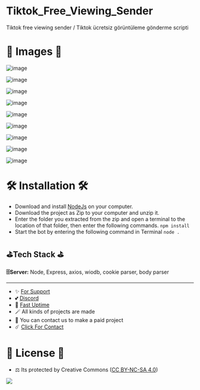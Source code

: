 # Tiktok_Free_Viewing_Sender
Tiktok free viewing sender / Tiktok ücretsiz görüntüleme gönderme scripti

# 🎈 Images 🎈

![image](https://github.com/fastuptime/Tiktok_Free_Viewing_Sender/assets/63351166/2fef1b8c-e369-4286-979f-76aecf0a96a6)

![image](https://github.com/fastuptime/Tiktok_Free_Viewing_Sender/assets/63351166/2dc7ca59-2a2a-4566-8c98-41fa0b6299d4)

![image](https://github.com/fastuptime/Tiktok_Free_Viewing_Sender/assets/63351166/fc6ad49c-923c-41aa-96a5-e135d39d8974)

![image](https://github.com/fastuptime/Tiktok_Free_Viewing_Sender/assets/63351166/69753c4e-daec-4eaf-bfbb-9286025096b3)

![image](https://github.com/fastuptime/Tiktok_Free_Viewing_Sender/assets/63351166/68e5ddcf-80f2-4160-b77e-ac94b77660eb)

![image](https://github.com/fastuptime/Tiktok_Free_Viewing_Sender/assets/63351166/11ce6f56-a88d-4dc5-b004-672e2f95cf98)

![image](https://github.com/fastuptime/Tiktok_Free_Viewing_Sender/assets/63351166/d7e864e7-048a-420a-9b11-4d1c447c4783)

![image](https://github.com/fastuptime/Tiktok_Free_Viewing_Sender/assets/63351166/954b4864-87c5-4531-8420-a0965ccc2001)

![image](https://github.com/fastuptime/Tiktok_Free_Viewing_Sender/assets/63351166/8bf90416-a6a5-4205-bbef-c47464fafb60)


# 🛠️ Installation 🛠️

- Download and install [NodeJs](https://nodejs.org/en/download) on your computer.
- Download the project as Zip to your computer and unzip it.
- Enter the folder you extracted from the zip and open a terminal to the location of that folder, then enter the following commands.
`npm install`
- Start the bot by entering the following command in Terminal
`node .`

## ⛳Tech Stack ⛳

**🗄️Server:** Node, Express, axios, wiodb, cookie parser, body parser

---
- ✨ [For Support](https://github.com/sponsors/fastuptime) <br>
- 💕 [Discord](https://fastuptime.com/discord)<br>
- 🏓 [Fast Uptime](https://fastuptime.com/)<br>
- 🪄 All kinds of projects are made <br>
- 🧨 You can contact us to make a paid project<br>
- ☄️ [Click For Contact](mailto:fastuptime@gmail.com)<br>

# 🎯 License 🎯
- ⚖️ Its protected by Creative Commons ([CC BY-NC-SA 4.0](https://creativecommons.org/licenses/by-nc-sa/4.0/))

<a href="https://creativecommons.org/licenses/by-nc-sa/4.0/" title="BYNCSA40"><img src="https://licensebuttons.net/l/by-nc-sa/4.0/88x31.png"></a>
